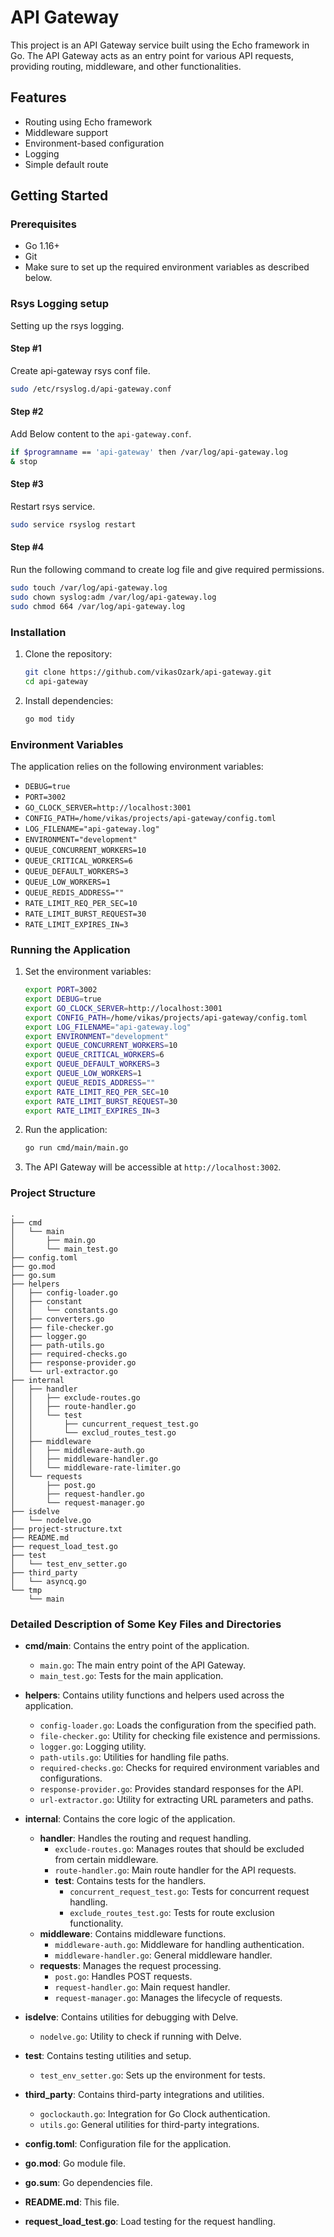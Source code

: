 # API Gateway

This project is an API Gateway service built using the Echo framework in Go. The API Gateway acts as an entry point for various API requests, providing routing, middleware, and other functionalities.

## Features

-   Routing using Echo framework
-   Middleware support
-   Environment-based configuration
-   Logging
-   Simple default route

## Getting Started

### Prerequisites

-   Go 1.16+
-   Git
-   Make sure to set up the required environment variables as described below.

### Rsys Logging setup

Setting up the rsys logging.

#### Step #1

Create api-gateway rsys conf file.

```bash
sudo /etc/rsyslog.d/api-gateway.conf
```

#### Step #2

Add Below content to the `api-gateway.conf`.

```bash
if $programname == 'api-gateway' then /var/log/api-gateway.log
& stop
```

#### Step #3

Restart rsys service.

```bash
sudo service rsyslog restart
```

#### Step #4

Run the following command to create log file and give required permissions.

```bash
sudo touch /var/log/api-gateway.log
sudo chown syslog:adm /var/log/api-gateway.log
sudo chmod 664 /var/log/api-gateway.log
```

### Installation

1. Clone the repository:

    ```sh
    git clone https://github.com/vikasOzark/api-gateway.git
    cd api-gateway
    ```

2. Install dependencies:

    ```sh
    go mod tidy
    ```

### Environment Variables

The application relies on the following environment variables:

-   `DEBUG=true`
-   `PORT=3002`
-   `GO_CLOCK_SERVER=http://localhost:3001`
-   `CONFIG_PATH=/home/vikas/projects/api-gateway/config.toml`
-   `LOG_FILENAME="api-gateway.log"`
-   `ENVIRONMENT="development"`
-   `QUEUE_CONCURRENT_WORKERS=10`
-   `QUEUE_CRITICAL_WORKERS=6`
-   `QUEUE_DEFAULT_WORKERS=3`
-   `QUEUE_LOW_WORKERS=1`
-   `QUEUE_REDIS_ADDRESS=""`
-   `RATE_LIMIT_REQ_PER_SEC=10`
-   `RATE_LIMIT_BURST_REQUEST=30`
-   `RATE_LIMIT_EXPIRES_IN=3`

### Running the Application

1. Set the environment variables:

    ```sh
    export PORT=3002
    export DEBUG=true
    export GO_CLOCK_SERVER=http://localhost:3001
    export CONFIG_PATH=/home/vikas/projects/api-gateway/config.toml
    export LOG_FILENAME="api-gateway.log"
    export ENVIRONMENT="development"
    export QUEUE_CONCURRENT_WORKERS=10
    export QUEUE_CRITICAL_WORKERS=6
    export QUEUE_DEFAULT_WORKERS=3
    export QUEUE_LOW_WORKERS=1
    export QUEUE_REDIS_ADDRESS=""
    export RATE_LIMIT_REQ_PER_SEC=10
    export RATE_LIMIT_BURST_REQUEST=30
    export RATE_LIMIT_EXPIRES_IN=3
    ```

2. Run the application:

    ```sh
    go run cmd/main/main.go
    ```

3. The API Gateway will be accessible at `http://localhost:3002`.

### Project Structure

```plaintext
.
├── cmd
│   └── main
│       ├── main.go
│       └── main_test.go
├── config.toml
├── go.mod
├── go.sum
├── helpers
│   ├── config-loader.go
│   ├── constant
│   │   └── constants.go
│   ├── converters.go
│   ├── file-checker.go
│   ├── logger.go
│   ├── path-utils.go
│   ├── required-checks.go
│   ├── response-provider.go
│   └── url-extractor.go
├── internal
│   ├── handler
│   │   ├── exclude-routes.go
│   │   ├── route-handler.go
│   │   └── test
│   │       ├── cuncurrent_request_test.go
│   │       └── exclud_routes_test.go
│   ├── middleware
│   │   ├── middleware-auth.go
│   │   ├── middleware-handler.go
│   │   └── middleware-rate-limiter.go
│   └── requests
│       ├── post.go
│       ├── request-handler.go
│       └── request-manager.go
├── isdelve
│   └── nodelve.go
├── project-structure.txt
├── README.md
├── request_load_test.go
├── test
│   └── test_env_setter.go
├── third_party
│   └── asyncq.go
└── tmp
    └── main
```

### Detailed Description of Some Key Files and Directories

-   **cmd/main**: Contains the entry point of the application.

    -   `main.go`: The main entry point of the API Gateway.
    -   `main_test.go`: Tests for the main application.

-   **helpers**: Contains utility functions and helpers used across the application.

    -   `config-loader.go`: Loads the configuration from the specified path.
    -   `file-checker.go`: Utility for checking file existence and permissions.
    -   `logger.go`: Logging utility.
    -   `path-utils.go`: Utilities for handling file paths.
    -   `required-checks.go`: Checks for required environment variables and configurations.
    -   `response-provider.go`: Provides standard responses for the API.
    -   `url-extractor.go`: Utility for extracting URL parameters and paths.

-   **internal**: Contains the core logic of the application.

    -   **handler**: Handles the routing and request handling.
        -   `exclude-routes.go`: Manages routes that should be excluded from certain middleware.
        -   `route-handler.go`: Main route handler for the API requests.
        -   **test**: Contains tests for the handlers.
            -   `concurrent_request_test.go`: Tests for concurrent request handling.
            -   `exclude_routes_test.go`: Tests for route exclusion functionality.
    -   **middleware**: Contains middleware functions.
        -   `middleware-auth.go`: Middleware for handling authentication.
        -   `middleware-handler.go`: General middleware handler.
    -   **requests**: Manages the request processing.
        -   `post.go`: Handles POST requests.
        -   `request-handler.go`: Main request handler.
        -   `request-manager.go`: Manages the lifecycle of requests.

-   **isdelve**: Contains utilities for debugging with Delve.

    -   `nodelve.go`: Utility to check if running with Delve.

-   **test**: Contains testing utilities and setup.

    -   `test_env_setter.go`: Sets up the environment for tests.

-   **third_party**: Contains third-party integrations and utilities.

    -   `goclockauth.go`: Integration for Go Clock authentication.
    -   `utils.go`: General utilities for third-party integrations.

-   **config.toml**: Configuration file for the application.

-   **go.mod**: Go module file.

-   **go.sum**: Go dependencies file.

-   **README.md**: This file.

-   **request_load_test.go**: Load testing for the request handling.
